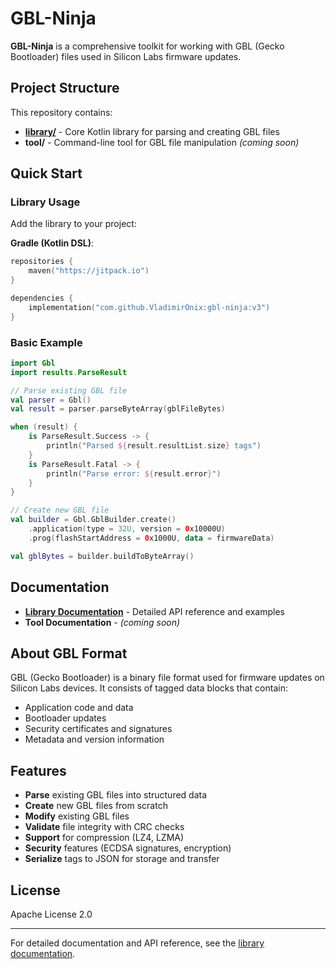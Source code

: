 # GBL-Ninja

**GBL-Ninja** is a comprehensive toolkit for working with GBL (Gecko Bootloader) files used in Silicon Labs firmware updates.

## Project Structure

This repository contains:

- **[library/](library/)** - Core Kotlin library for parsing and creating GBL files
- **tool/** - Command-line tool for GBL file manipulation *(coming soon)*

## Quick Start

### Library Usage

Add the library to your project:

**Gradle (Kotlin DSL)**:
```kotlin
repositories {
    maven("https://jitpack.io")
}

dependencies {
    implementation("com.github.VladimirOnix:gbl-ninja:v3")
}
```

### Basic Example

```kotlin
import Gbl
import results.ParseResult

// Parse existing GBL file
val parser = Gbl()
val result = parser.parseByteArray(gblFileBytes)

when (result) {
    is ParseResult.Success -> {
        println("Parsed ${result.resultList.size} tags")
    }
    is ParseResult.Fatal -> {
        println("Parse error: ${result.error}")
    }
}

// Create new GBL file
val builder = Gbl.GblBuilder.create()
    .application(type = 32U, version = 0x10000U)
    .prog(flashStartAddress = 0x1000U, data = firmwareData)

val gblBytes = builder.buildToByteArray()
```

## Documentation

- **[Library Documentation](library/README.md)** - Detailed API reference and examples
- **Tool Documentation** - *(coming soon)*

## About GBL Format

GBL (Gecko Bootloader) is a binary file format used for firmware updates on Silicon Labs devices. It consists of tagged data blocks that contain:

- Application code and data
- Bootloader updates
- Security certificates and signatures
- Metadata and version information

## Features

- **Parse** existing GBL files into structured data
- **Create** new GBL files from scratch
- **Modify** existing GBL files
- **Validate** file integrity with CRC checks
- **Support** for compression (LZ4, LZMA)
- **Security** features (ECDSA signatures, encryption)
- **Serialize** tags to JSON for storage and transfer

## License

Apache License 2.0

---

For detailed documentation and API reference, see the [library documentation](library/README.md).